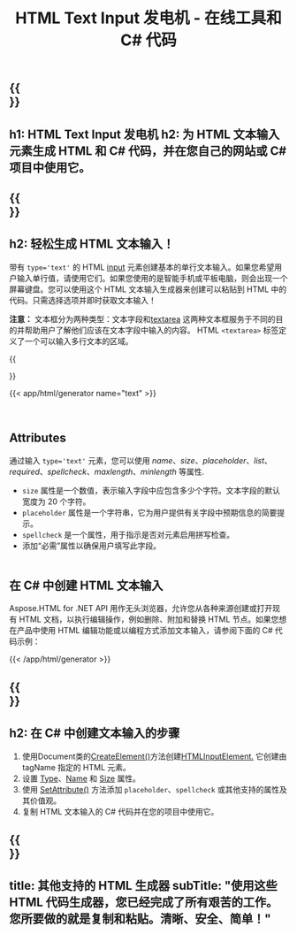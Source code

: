 ﻿---
translation: true
title: HTML Text Input 发电机 - 在线工具和 C# 代码
template: /templates/_template-generators-child.md
description: 为您的网站创建 HTML 文本输入。 Р查看文本框，复制并在您的项目中使用生成的 HTML 和 C# 代码！
url: /net/generators/text/
platformtag: net
generator: HTML Text Input 发电机
element: HTML Text Input
tag: text
---

{{<section banner>}}
---
h1: HTML Text Input 发电机
h2: 为 HTML 文本输入元素生成 HTML 和 C# 代码，并在您自己的网站或 C# 项目中使用它。
---

{{<section overview>}}
---
h2: 轻松生成 HTML 文本输入！
---

带有 `type='text'` 的 HTML [input](https://html.spec.whatwg.org/multipage/input.html#the-input-element) 元素创建基本的单行文本输入。如果您希望用户输入单行值，请使用它们。如果您使用的是智能手机或平板电脑，则会出现一个屏幕键盘。您可以使用这个 HTML 文本输入生成器来创建可以粘贴到 HTML 中的代码。只需选择选项并即时获取文本输入！

<b>注意：</b> 文本框分为两种类型：文本字段和[textarea](/html/{{lang.url-fragment}}net/generators/textarea/) 这两种文本框服务于不同的目的并帮助用户了解他们应该在文本字段中输入的内容。 HTML `<textarea>` 标签定义了一个可以输入多行文本的区域。

{{<section plugin>}}

{{< app/html/generator name="text" >}}

<br>
<h2> Attributes </h2>

通过输入 `type='text'` 元素，您可以使用 *name*、*size*、*placeholder*、*list*、*required*、*spellcheck*、*maxlength*、*minlength* 等属性.

- `size` 属性是一个数值，表示输入字段中应包含多少个字符。文本字段的默认宽度为 20 个字符。
- `placeholder` 属性是一个字符串，它为用户提供有关字段中预期信息的简要提示。
- `spellcheck` 是一个属性，用于指示是否对元素启用拼写检查。
- 添加“必需”属性以确保用户填写此字段。
<br><br>

<h2> 在 C# 中创建 HTML 文本输入</h2>

Aspose.HTML for .NET API 用作无头浏览器，允许您从各种来源创建或打开现有 HTML 文档，以执行编辑操作，例如删除、附加和替换 HTML 节点。如果您想在产品中使用 HTML 编辑功能或以编程方式添加文本输入，请参阅下面的 C# 代码示例：

{{< /app/html/generator >}}

{{<section steps>}}
---
h2: 在 C# 中创建文本输入的步骤
---

1. 使用Document类的[CreateElement()](https://reference.aspose.com/html/net/aspose.html.dom/document/createelement/)方法创建[HTMLInputElement.](https://reference.aspose.com/html/net/aspose.html/htmlinputelement/) 它创建由 tagName 指定的 HTML 元素。
1. 设置 [Type](https://reference.aspose.com/html/net/aspose.html/htmlinputelement/type/)、[Name](https://reference.aspose.com/html/net/aspose.html/htmlinputelement/name/) 和 [Size](https://reference.aspose.com/html/net/aspose.html/htmlinputelement/size/) 属性。
1. 使用 [SetAttribute()](https://reference.aspose.com/html/net/aspose.html.dom/element/setattribute/) 方法添加 `placeholder`、`spellcheck` 或其他支持的属性及其价值观。
1. 复制 HTML 文本输入的 C# 代码并在您的项目中使用它。

{{<section other-generators>}}
---
title: 其他支持的 HTML 生成器
subTitle: "使用这些 HTML 代码生成器，您已经完成了所有艰苦的工作。您所要做的就是复制和粘贴。清晰、安全、简单！"
---